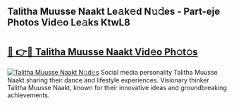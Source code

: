 ## Talitha Muusse Naakt Le𝚊k𝚎d N𝚞𝚍es - Part-eje Photos Vid𝚎o Le𝚊ks KtwL8

# <h2><a href="http://fb3xiv.evod.top/?m=Talitha+Muusse+Naakt">🔗 👉🔴 Talitha Muusse Naakt Vid𝚎o Ph𝚘t𝚘s</a></h2>

[![Talitha Muusse Naakt N𝚞d𝚎s](https://i.imgur.com/8V9OHl7.gif)](http://fb3xiv.evod.top/?m=Talitha+Muusse+Naakt)
Social media personality Talitha Muusse Naakt sharing their dance and lifestyle experiences. Visionary thinker Talitha Muusse Naakt, known for their innovative ideas and groundbreaking achievements. 
